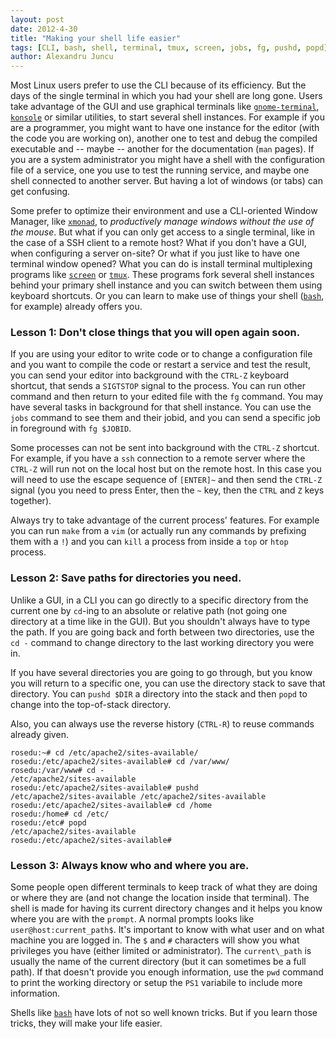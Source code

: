 ```yaml
---
layout: post
date: 2012-4-30
title: "Making your shell life easier"
tags: [CLI, bash, shell, terminal, tmux, screen, jobs, fg, pushd, popd]
author: Alexandru Juncu
---
```


Most Linux users prefer to use the CLI because of its efficiency. But
the days of the single terminal in which you had your shell are long
gone. Users take advantage of the GUI and use graphical terminals like
[`gnome-terminal`][gnome-terminal], [`konsole`][konsole] or similar utilities,
to start several shell instances. For example if you are a programmer, you
might want to have one instance for the editor (with the code you are working on),
another one to test and debug the compiled executable and -- maybe -- another for the
documentation (`man` pages). If you are a system administrator you might have a
shell with the configuration file of a service, one you use to test the running
service, and maybe one shell connected to another server. But  having a lot of
windows (or tabs) can get confusing.

Some prefer to optimize their environment and use a CLI-oriented Window
Manager, like [`xmonad`][xmonad], to *productively manage windows without the
use of the mouse*. But what if you can only get access to a single
terminal, like in the case of a SSH client to a remote host? What if you don't
have a GUI, when configuring a server on-site? Or what if you just
like to have one terminal window opened? What you can do is install
terminal multiplexing programs like [`screen`][screen] or [`tmux`][tmux]. These
programs fork several shell instances behind your primary shell instance
and you can switch between them using keyboard shortcuts. Or you can
learn to make use of things your shell ([`bash`][bash], for example) already
offers you.

### Lesson 1: Don't close things that you will open again soon.

If you are using your editor to write code or to change a configuration file
and you want to compile the code or restart a service and test the result, you
can send your editor into background with the `CTRL-Z` keyboard shortcut, that
sends a `SIGTSTOP` signal to the process. You can run other command and then
return to your edited file with the `fg` command. You may have several tasks in
background for that shell instance. You can use the `jobs` command to see them
and their jobid, and you can send a specific job in foreground with `fg
$JOBID`.

Some processes can not be sent into background with the `CTRL-Z` shortcut. For
example, if you have a `ssh` connection to a remote server where the `CTRL-Z`
will run not on the local host but on the remote host. In this case you will
need to use the escape sequence of `[ENTER]~` and then send the `CTRL-Z` signal
(you you need to press Enter, then the `~` key, then the `CTRL` and `Z` keys
together).

Always try to take advantage of the current process' features. For
example you can run `make` from a `vim` (or actually run any
commands by prefixing them with a `!`) and you can `kill` a process
from inside a `top` or `htop` process.

### Lesson 2: Save paths for directories you need.

Unlike a GUI, in a CLI you can go directly to a specific directory from the
current one by `cd`-ing to an absolute or relative path (not going one
directory at a time like in the GUI). But you shouldn't always have to type the
path. If you are going back and forth between two directories, use the `cd -`
command to change directory to the last working directory you were in.

If you have several directories you are going to go through, but you
know you will return to a specific one, you can use the directory stack
to save that directory. You can `pushd $DIR` a directory into the
stack and then `popd` to change into the top-of-stack directory.

Also, you can always use the reverse history (`CTRL-R`) to reuse
commands already given.


	rosedu:~# cd /etc/apache2/sites-available/
	rosedu:/etc/apache2/sites-available# cd /var/www/
	rosedu:/var/www# cd -
	/etc/apache2/sites-available
	rosedu:/etc/apache2/sites-available# pushd
	/etc/apache2/sites-available /etc/apache2/sites-available
	rosedu:/etc/apache2/sites-available# cd /home
	rosedu:/home# cd /etc/
	rosedu:/etc# popd
	/etc/apache2/sites-available
	rosedu:/etc/apache2/sites-available#


### Lesson 3: Always know who and where you are.

Some people open different terminals to keep track of what they are doing or
where they are (and not change the location inside that terminal). The shell is
made for having its current directory changes and it helps you know where you
are with the `prompt`. A normal prompts looks like `user@host:current_path$`.
It's important to know with what user and on what machine you are logged in.
The `$` and `#` characters will show you what privileges you have (either
limited or administrator). The `current\_path` is usually the name of the
current directory (but it can sometimes be a full path). If that doesn't
provide you enough information, use the `pwd` command to print the working
directory or setup the `PS1` variabile to include more information.

Shells like [`bash`][bash] have lots of not so well known tricks. But if you
learn those tricks, they will make your life easier.

[gnome-terminal]: http://library.gnome.org/users/gnome-terminal/stable/gnome-terminal-get-started.html.en
[konsole]: http://konsole.kde.org/
[xmonad]: http://xmonad.org/
[screen]: http://www.gnu.org/software/screen/
[tmux]: http://tmux.sourceforge.net/
[bash]: http://www.gnu.org/software/bash/
